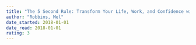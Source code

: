 ```yaml
---
title: "The 5 Second Rule: Transform Your Life, Work, and Confidence with Everyday Courage"
author: "Robbins, Mel"
date_started: 2018-01-01
date_read: 2018-01-01
rating: 3
---
```

